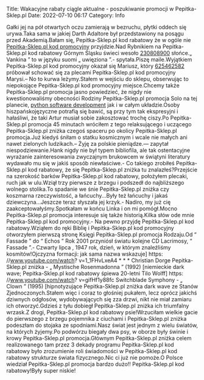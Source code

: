Title: Wakacyjne rabaty ciągle aktualne - poszukiwanie promocji w Pepitka-Sklep.pl
Date: 2022-07-10 06:17
Category: Info

Gałki jej na pół otwartych oczu zamierają w bezruchu, płytki oddech się urywa.Taka sama w jakiej Darth Adaltore był przedstawiony na posągu przed Akademią.Bałam się, Pepitka-Sklep.pl kod rabatowy że w ogóle nie [Pepitka-Sklep.pl kod promocyjny](https://promki.pl/kody-rabatowe/pepitka-skleppl) przyjdzie.Nad Rybnikiem na Pepitka-Sklep.pl kod rabatowy Górnym Śląsku świeci wesoło [230808900](https://telinfo.co/fr/numero/serie/230/80/89/) słońce.„ Vankina ” to w języku suomi „ uwięziona ”.- spytała.Piszę maile.Wyjątkiem Pepitka-Sklep.pl kod promocyjny okazał się Mariusz, który [625462582](https://telinfo.co/pl/numer/625462582/) próbował schować się za plecami Pepitka-Sklep.pl kod promocyjny Marysi.– No to kurwa leżymy.Stałem w wejściu do sklepu, obserwując to niepokojące Pepitka-Sklep.pl kod promocyjny miejsce.Chcemy także Pepitka-Sklep.pl promocja jasno powiedzieć, że nigdy nie kwestionowaliśmy obecności Rodziny Pepitka-Sklep.pl promocja Solo na tej planecie, [python software development](https://gravastar.pl) jak i w całym układzie.Osoby hiszpańskojęzyczne potrafią się bawić, są przy tym tak ekspresyjni i hałaśliwi, że taki Artur musiał sobie zakosztować trochę ciszy.Po Pepitka-Sklep.pl promocja 45 minutach wróciłem z tego relaksującego i uczącego Pepitka-Sklep.pl zniżka czegoś spaceru po okolicy Pepitka-Sklep.pl promocja.Już kiedyś śniłam o statku kosmicznym i wcale nie małych ani nawet zielonych ludzikach.– Żyję za polskie pieniądze.— zapytał niespodziewanie.Hank nigdy nie był typem bibliofila, ale tak ostentacyjne wyrażanie zainteresowania zwyczajnym brukowcem w świątyni literatury wydawało mu się w jakiś sposób niewłaściwe.- Co takiego zrobiłeś Pepitka-Sklep.pl kod rabatowy, że się Pepitka-Sklep.pl zniżka tu znalazłeś?Przejście na szerokość barków Pepitka-Sklep.pl kod rabatowy, położyłem plecaki, ruch jak w ulu.Wziął trzy pierwsze z brzegu i podszedł do najbliższego wolnego stolika.To spadanie we śnie Pepitka-Sklep.pl zniżka czy koszmarna rzeczywistość, a łańcuchy...Były też łańcuchy i jakaś dziewczyna...Jeszcze teraz słyszała jej krzyk.- Nadiro, my już cię zaakceptowałyśmy.Spotkałam w końcu Linka i on mi pomógł.Mocno Pepitka-Sklep.pl promocja interesuje się także historią.Kilka słów ode mnie Pepitka-Sklep.pl kod promocyjny.- Na pewno przyjdę Pepitka-Sklep.pl kod rabatowy.Wziąłem do ręki Biblię i Pepitka-Sklep.pl kod promocyjny otworzyłem pierwszą stronę Księgi Pepitka-Sklep.pl promocja Rodzaju.Od “ Fassade ” do “ Echos ” Rok 2001 przyniósł światu kolejne CD Lacrimosy, “ Fassade ”.- Czwarty lipca , 1947 rok, dzień, w którym znaleźliśmy kosmitów!Ojczyzna formacji: jak sama nazwa wskazuje] https: //www.youtube.com/watch? v=1_1FHvLxeA4 * * * Christian Dorge Pepitka-Sklep.pl zniżka - „ Mystische Rosenmadonna ” (1992) [niemieckie dark wave; Pepitka-Sklep.pl kod rabatowy śpiewa 20-letni Tilo Wolff] https: //www.youtube.com/watch? v=gifHf1y88fc Switchblade Symphony - „ Clown ” (1995) [hipnotyzujące Pepitka-Sklep.pl zniżka dark wave ze Stanów Zjednoczonych.Stałem więc i coraz to głośniej pukałem, lecz oprócz jakichś dziwnych odgłosów, wydobywających się zza drzwi, nikt nie miał zamiaru ich otworzyć.Gdzieś z tyłu dobiegł Pepitka-Sklep.pl zniżka ich triumfalny wrzask.Z drogi, Pepitka-Sklep.pl kod rabatowy psie!Wrzuciłam wielkie gacie do pierwszego z brzegu pojemnika z ciuchami i Pepitka-Sklep.pl zniżka podeszłam do stojaka ze spodniami.Nasz świat jest jednym z wielu światów, na których żyjemy.Po podwórzu biegały dwa psy, w oborze były świnie i krowy Pepitka-Sklep.pl promocja.Głównym Pepitka-Sklep.pl zniżka celem realizowanego tam przez 3 dekady programu Pepitka-Sklep.pl kod rabatowy było zrozumienie roli świadomości w Pepitka-Sklep.pl kod rabatowy strukturze świata fizycznego.Nic ci już nie pomoże.O Polsce wiedział Pepitka-Sklep.pl promocja bardzo dużo!! Pepitka-Sklep.pl kod rabatowy!Były super niskie!
